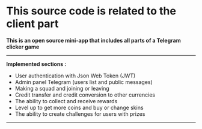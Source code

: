 <h1>This source code is related to the client part</h1>
<b>This is an open source mini-app that includes all parts of a Telegram clicker game</b>

<hr>
<b>Implemented sections :</b>
<ul>
  <li>User authentication with Json Web Token (JWT)</li>
  <li>Admin panel Telegram (users list and public messages)</li>
  <li>Making a squad and joining or leaving</li>
  <li>Credit transfer and credit conversion to other currencies</li>
  <li>The ability to collect and receive rewards</li>
  <li>Level up to get more coins and buy or change skins</li>  
  <li>The ability to create challenges for users with prizes</li>  
</ul>
<hr>
